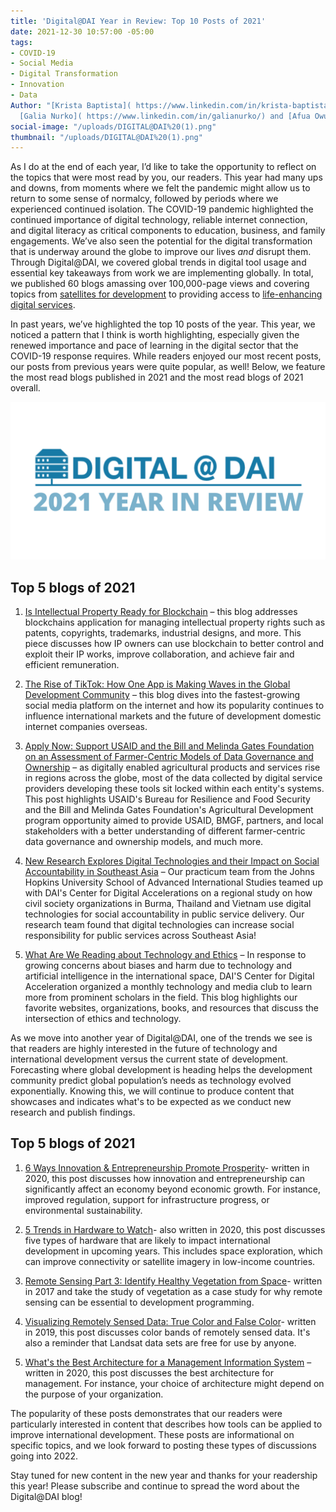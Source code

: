 ```yaml
---
title: 'Digital@DAI Year in Review: Top 10 Posts of 2021'
date: 2021-12-30 10:57:00 -05:00
tags:
- COVID-19
- Social Media
- Digital Transformation
- Innovation
- Data
Author: "[Krista Baptista]( https://www.linkedin.com/in/krista-baptista-2202aa/) and
  [Galia Nurko]( https://www.linkedin.com/in/galianurko/) and [Afua Owusu]( https://dai-global-digital.com/authors/afua-owusu/)"
social-image: "/uploads/DIGITAL@DAI%20(1).png"
thumbnail: "/uploads/DIGITAL@DAI%20(1).png"
---
```


As I do at the end of each year, I’d like to take the opportunity to reflect on the topics that were most read by you, our readers. This year had many ups and downs, from moments where we felt the pandemic might allow us to return to some sense of normalcy, followed by periods where we experienced continued isolation. The COVID-19 pandemic highlighted the continued importance of digital technology, reliable internet connection, and digital literacy as critical components to education, business, and family engagements. We’ve also seen the potential for the digital transformation that is underway around the globe to improve our lives *and* disrupt them. Through Digital@DAI, we covered global trends in digital tool usage and essential key takeaways from work we are implementing globally. In total, we published 60 blogs amassing over 100,000-page views and covering topics from [satellites for development](https://dai-global-digital.com/the-future-is-looking-up-satellites-for-development.html) to providing access to [life-enhancing digital services](https://dai-global-digital.com/meaningful-connectivity-providing-access-to-life-enhancing-digital-services.html?utm_source=daidotcom).

In past years, we’ve highlighted the top 10 posts of the year. This year, we noticed a pattern that I think is worth highlighting, especially given the renewed importance and pace of learning in the digital sector that the COVID-19 response requires. While readers enjoyed our most recent posts, our posts from previous years were quite popular, as well! Below, we feature the most read blogs published in 2021 and the most read blogs of 2021 overall.

![DIGITAL@DAI (1).png](/uploads/DIGITAL@DAI%20(1).png)

<!--more--> 

## Top 5 blogs of 2021

1. [Is Intellectual Property Ready for Blockchain](https://dai-global-digital.com/is-intellectual-property-ready-for-blockchain.html) – this blog addresses blockchains application for managing intellectual property rights such as patents, copyrights, trademarks, industrial designs, and more. This piece discusses how IP owners can use blockchain to better control and exploit their IP works, improve collaboration, and achieve fair and efficient remuneration.

2. [The Rise of TikTok: How One App is Making Waves in the Global Development Community](https://dai-global-digital.com/the-rise-of-tiktok-how-one-app-is-making-waves-in-the-global-development-community.html) – this blog dives into the fastest-growing social media platform on the internet and how its popularity continues to influence international markets and the future of development domestic internet companies overseas.

3. [Apply Now: Support USAID and the Bill and Melinda Gates Foundation on an Assessment of Farmer-Centric Models of Data Governance and Ownership](https://dai-global-digital.com/apply-now-to-support-usaid-and-the-bill-and-melinda-gates-foundation-on-an-assessment-on-farmer-centric-models-of-data-governance-and-ownership.html) – as digitally enabled agricultural products and services rise in regions across the globe, most of the data collected by digital service providers developing these tools sit locked within each entity's systems. This post highlights USAID's Bureau for Resilience and Food Security and the Bill and Melinda Gates Foundation's Agricultural Development program opportunity aimed to provide USAID, BMGF, partners, and local stakeholders with a better understanding of different farmer-centric data governance and ownership models, and much more.

4. [New Research Explores Digital Technologies and their Impact on Social Accountability in Southeast Asia](https://dai-global-digital.com/idev-practicum-2021-exploring-digital-technologies-and-their-impact-on-social-accountability-in-southeast-asia.html) – Our practicum team from the Johns Hopkins University School of Advanced International Studies teamed up with DAI's Center for Digital Accelerations on a regional study on how civil society organizations in Burma, Thailand and Vietnam use digital technologies for social accountability in public service delivery. Our research team found that digital technologies can increase social responsibility for public services across Southeast Asia!

5. [What Are We Reading about Technology and Ethics](https://dai-global-digital.com/what-are-we-reading-about-technology-and-ethics.html) – In response to growing concerns about biases and harm due to technology and artificial intelligence in the international space, DAI'S Center for Digital Acceleration organized a monthly technology and media club to learn more from prominent scholars in the field. This blog highlights our favorite websites, organizations, books, and resources that discuss the intersection of ethics and technology.

As we move into another year of Digital@DAI, one of the trends we see is that readers are highly interested in the future of technology and international development versus the current state of development. Forecasting where global development is heading helps the development community predict global population’s needs as technology evolved exponentially. Knowing this, we will continue to produce content that showcases and indicates what's to be expected as we conduct new research and publish findings.

## Top 5 blogs of 2021

1. [6 Ways Innovation & Entrepreneurship Promote Prosperity](https://dai-global-digital.com/6-ways-innovation-and-entrepreneurship-promote-prosperity.html)- written in 2020, this post discusses how innovation and entrepreneurship can significantly affect an economy beyond economic growth. For instance, improved regulation, support for infrastructure progress, or environmental sustainability.

2. [5 Trends in Hardware to Watch](https://dai-global-digital.com/five-trends-in-hardware-to-watch.html)- also written in 2020, this post discusses five types of hardware that are likely to impact international development in upcoming years. This includes space exploration, which can improve connectivity or satellite imagery in low-income countries.

3. [Remote Sensing Part 3: Identify Healthy Vegetation from Space](https://dai-global-digital.com/lush-green-remote-sensing.html)- written in 2017 and take the study of vegetation as a case study for why remote sensing can be essential to development programming.

4. [Visualizing Remotely Sensed Data: True Color and False Color](https://dai-global-digital.com/visualizing-remotely-sensed-data-true-color-and-false-color.html)- written in 2019, this post discusses color bands of remotely sensed data. It's also a reminder that Landsat data sets are free for use by anyone.

5. [What's the Best Architecture for a Management Information System](https://dai-global-digital.com/the-back-end-of-management-information-systems.html) – written in 2020, this post discusses the best architecture for management. For instance, your choice of architecture might depend on the purpose of your organization.

The popularity of these posts demonstrates that our readers were particularly interested in content that describes how tools can be applied to improve international development. These posts are informational on specific topics, and we look forward to posting these types of discussions going into 2022.

Stay tuned for new content in the new year and thanks for your readership this year! Please subscribe and continue to spread the word about the Digital@DAI blog!